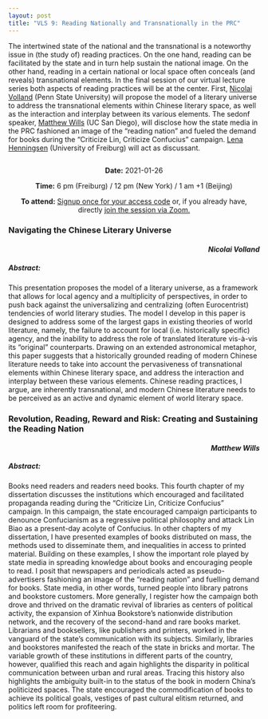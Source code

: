 ```yaml
---
layout: post
title: "VLS 9: Reading Nationally and Transnationally in the PRC"
---
```

<!-- General section for session -->
<div class="row">
    <div class="6u 12u$(small)">
    <!-- Include speaker and discussants with links to institutional pages -->
        <p>
            The intertwined state of the national and the transnational is a noteworthy issue in (the study of) reading practices. On the one hand, reading can be facilitated by the state and in turn help sustain the national image. On the other hand, reading in a certain national or local space often conceals (and reveals) transnational elements. In the final session of our virtual lecture series both aspects of reading practices will be at the center. First, <a href="https://complit.la.psu.edu/people/nmv10">Nicolai Volland</a> (Penn State University) will propose the model of a literary universe to address the transnational elements within Chinese literary space, as well as the interaction and interplay between its various elements. The sedonf speaker, <a href="https://www.academicconnections.ucsd.edu/instructors/mwills.html">Matthew Wills</a> (UC San Diego), will disclose how the state media in the PRC fashioned an image of the “reading nation” and fueled the demand for books during the “Criticize Lin, Criticize Confucius” campaign. <a href="https://www.sinologie.uni-freiburg.de/Mitarbeiterinnen/professorinnen/henningsen">Lena Henningsen</a> (University of Freiburg) will act as discussant.
        </p>
    </div>
    <div class="6u 12u$(small)">
        <span class="image fit"><img src="{{ site.baseurl }}/assets/images/vls9pic.jpg" alt=""/></span>
    </div>
</div>
<!-- Date and Signup Box -->

<div class="box">
    <p style="text-align: center;">
        <b>Date:</b> 2021-01-26
    </p>    
    <p style="text-align: center;">
        <b>Time:</b> 6 pm (Freiburg) / 12 pm (New York) / 1 am +1 (Beijing)
    </p>
    <p style="text-align: center;">
        <b>To attend:</b> <a class="button special small icon fa-envelope-open" href="mailto:readchinalectureseries@gmail.com">Signup once for your access code</a> or, if you already have, directly
        <a class="button special small icon fa-video-camera" href="https://uni-freiburg.zoom.us/j/83487054977">join the session via Zoom.</a>
    </p>
</div>

<!-- Abstracts and Speakers -->
<div class="row">
    <div class="6u 12u$(small)">
        <h3>Navigating the Chinese Literary Universe</h3>
        <h4 style="text-align: right"><i>Nicolai Volland</i></h4>
        <h5> Abstract:</h5>
        <p>
            This presentation proposes the model of a literary universe, as a framework that allows for local agency and a multiplicity of perspectives, in order to push back against the universalizing and centralizing (often Eurocentrist) tendencies of world literary studies. The model I develop in this paper is designed to address some of the largest gaps in existing theories of world literature, namely, the failure to account for local (i.e. historically specific) agency, and the inability to address the role of translated literature vis-à-vis its “original” counterparts. Drawing on an extended astronomical metaphor, this paper suggests that a historically grounded reading of modern Chinese literature needs to take into account the pervasiveness of transnational elements within Chinese literary space, and address the interaction and interplay between these various elements. Chinese reading practices, I argue, are inherently transnational, and modern Chinese literature needs to be perceived as an active and dynamic element of world literary space.
        </p>
    </div>
    <div class="6u$ 12u$(small)">
        <h3>Revolution, Reading, Reward and Risk: Creating and Sustaining the Reading Nation</h3>
        <h4 style="text-align: right"><i>Matthew Wills</i></h4>
        <h5> Abstract:</h5>
        <p>
            Books need readers and readers need books. This fourth chapter of my dissertation discusses the institutions which encouraged and facilitated propaganda reading during the “Criticize Lin, Criticize Confucius” campaign. In this campaign, the state encouraged campaign participants to denounce Confucianism as a regressive political philosophy and attack Lin Biao as a present-day acolyte of Confucius. In other chapters of my dissertation, I have presented examples of books distributed on mass, the methods used to disseminate them, and inequalities in access to printed material. Building on these examples, I show the important role played by state media in spreading knowledge about books and encouraging people to read. I posit that newspapers and periodicals acted as pseudo-advertisers fashioning an image of the “reading nation” and fuelling demand for books. State media, in other words, turned people into library patrons and bookstore customers. More generally, I register how the campaign both drove and thrived on the dramatic revival of libraries as centers of political activity, the expansion of Xinhua Bookstore’s nationwide distribution network, and the recovery of the second-hand and rare books market. Librarians and booksellers, like publishers and printers, worked in the vanguard of the state’s communication with its subjects. Similarly, libraries and bookstores manifested the reach of the state in bricks and mortar. The variable growth of these institutions in different parts of the country, however, qualified this reach and again highlights the disparity in political communication between urban and rural areas. Tracing this history also highlights the ambiguity built-in to the status of the book in modern China’s politicized spaces. The state encouraged the commodification of books to achieve its political goals, vestiges of past cultural elitism returned, and politics left room for profiteering.
        </p>
    </div>
</div>
